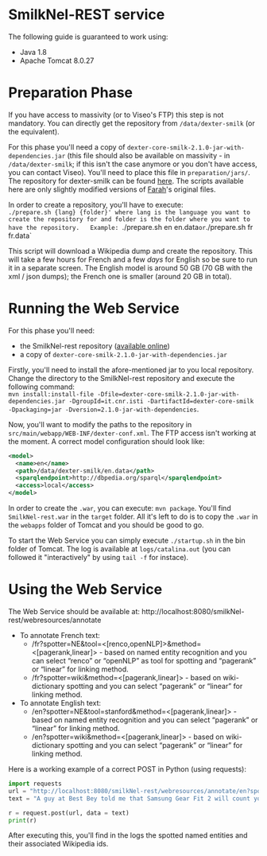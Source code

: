 # SmilkNel-REST service

The following guide is guaranteed to work using:  
- Java 1.8  
- Apache Tomcat 8.0.27

# Preparation Phase

If you have access to massivity (or to Viseo's FTP) this step is not mandatory. You can directly get the repository from `/data/dexter-smilk` (or the equivalent).

For this phase you'll need a copy of `dexter-core-smilk-2.1.0-jar-with-dependencies.jar` (this file should also be available on massivity - in `/data/dexter-smilk`; if this isn't the case anymore or you don't have access, you can contact Viseo). You'll need to place this file in `preparation/jars/`. The repository for dexter-smilk can be found [here](https://github.com/nooralahzadeh/dexter-smilk). The scripts available here are only slightly modified versions of [Farah](https://github.com/nooralahzadeh)'s original files.

In order to create a repository, you'll have to execute:  
`./prepare.sh {lang} {folder}' where lang is the language you want to create the repository for and folder is the folder where you want to have the repository.  
Example: `./prepare.sh en en.data` or `./prepare.sh fr fr.data`

This script will download a Wikipedia dump and create the repository. This will take a few hours for French and a few *days* for English so be sure to run it in a separate screen. The English model is around 50 GB (70 GB with the xml / json dumps); the French one is smaller (around 20 GB in total).

# Running the Web Service

For this phase you'll need:  
- the SmilkNel-rest repository ([available online](https://github.com/nooralahzadeh/SmilkNel-rest))  
- a copy of `dexter-core-smilk-2.1.0-jar-with-dependencies.jar`

Firstly, you'll need to install the afore-mentioned jar to you local repository. Change the directory to the SmilkNel-rest repository and execute the following command:  
`mvn install:install-file -Dfile=dexter-core-smilk-2.1.0-jar-with-dependencies.jar -DgroupId=it.cnr.isti -DartifactId=dexter-core-smilk -Dpackaging=jar -Dversion=2.1.0-jar-with-dependencies`.

Now, you'll want to modify the paths to the repository in `src/main/webapp/WEB-INF/dexter-conf.xml`. The FTP access isn't working at the moment. A correct model configuration should look like:  
```xml
<model>
  <name>en</name>
  <path>/data/dexter-smilk/en.data</path>
  <sparqlendpoint>http://dbpedia.org/sparql</sparqlendpoint>
  <access>local</access>
</model>
```

In order to create the `.war`, you can execute: `mvn package`. You'll find `SmilkNel-rest.war` in the `target` folder. All it's left to do is to copy the `.war` in the `webapps` folder of Tomcat and you should be good to go.


To start the Web Service you can simply execute `./startup.sh` in the bin folder of Tomcat. The log is available at `logs/catalina.out` (you can followed it "interactively" by using `tail -f` for instace).

# Using the Web Service

The Web Service should be available at: http://localhost:8080/smilkNel-rest/webresources/annotate  
- To annotate French text:  
  * /fr?spotter=NE&tool=<[renco,openNLP]>&method=<[pagerank,linear]> - based on named entity recognition and you can select “renco” or “openNLP” as tool for spotting and “pagerank” or “linear” for linking method.  
  * /fr?spotter=wiki&method=<[pagerank,linear]> - based on wiki-dictionary spotting and you can select “pagerank” or “linear” for linking method.  
- To annotate English text:  
  * /en?spotter=NE&tool=stanford&method=<[pagerank,linear]> - based on named entity recognition and you can select “pagerank” or “linear” for linking method.  
  * /en?spotter=wiki&method=<[pagerank,linear]> - based on wiki-dictionary spotting and you can select “pagerank” or “linear” for linking method.

Here is a working example of a correct POST in Python (using requests):  
```python
import requests
url = "http://localhost:8080/smilkNel-rest/webresources/annotate/en?spotter=wiki&method=linear"
text = "A guy at Best Bey told me that Samsung Gear Fit 2 will count your floors too!"

r = request.post(url, data = text)
print(r)
```  
After executing this, you'll find in the logs the spotted named entities and their associated Wikipedia ids.
